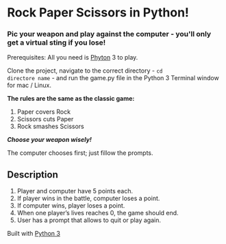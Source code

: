 # Rock Paper Scissors in Python!

### Pic your weapon and play against the computer - you'll only get a virtual sting if you lose!

Prerequisites: All you need is [Phyton](https://www.python.org/download/releases/3.0) 3 to play.

Clone the project, navigate to the correct directory - <code>cd directore name</code> - and run the game.py file in the Python 3 Terminal window for mac / Linux.

**The rules are the same as the classic game:**  
  1. Paper covers Rock  
  2. Scissors cuts Paper  
  3. Rock smashes Scissors  

**_Choose your weapon wisely!_** 

The computer chooses first; just fillow the prompts.

## Description

1. Player and computer have 5 points each.  
2. If player wins in the battle, computer loses a point.  
3. If computer wins, player loses a point.  
4. When one player’s lives reaches 0, the game should end.  
5. User has a prompt that allows to quit or play again.

Built with [Python 3](https://www.python.org)